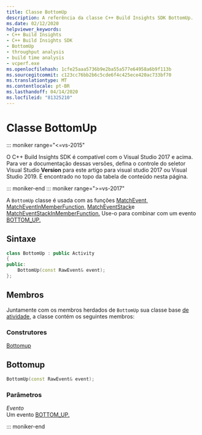 ```yaml
---
title: Classe BottomUp
description: A referência da classe C++ Build Insights SDK BottomUp.
ms.date: 02/12/2020
helpviewer_keywords:
- C++ Build Insights
- C++ Build Insights SDK
- BottomUp
- throughput analysis
- build time analysis
- vcperf.exe
ms.openlocfilehash: 1cfe25aaa5736b9e2ba55a577e64958a6b9f113b
ms.sourcegitcommit: c123cc76bb2b6c5cde6f4c425ece420ac733bf70
ms.translationtype: MT
ms.contentlocale: pt-BR
ms.lasthandoff: 04/14/2020
ms.locfileid: "81325210"
---
```

# <a name="bottomup-class"></a>Classe BottomUp

::: moniker range="<=vs-2015"

O C++ Build Insights SDK é compatível com o Visual Studio 2017 e acima. Para ver a documentação dessas versões, defina o controle do seletor Visual Studio **Version** para este artigo para visual studio 2017 ou Visual Studio 2019. É encontrado no topo da tabela de conteúdo nesta página.

::: moniker-end
::: moniker range=">=vs-2017"

A `BottomUp` classe é usada com as funções [MatchEvent,](../functions/match-event.md) [MatchEventInMemberFunction,](../functions/match-event-in-member-function.md) [MatchEventStack](../functions/match-event-stack.md)e [MatchEventStackInMemberFunction.](../functions/match-event-stack-in-member-function.md) Use-o para combinar com um evento [BOTTOM_UP.](../event-table.md#bottom-up)

## <a name="syntax"></a>Sintaxe

```cpp
class BottomUp : public Activity
{
public:
    BottomUp(const RawEvent& event);
};
```

## <a name="members"></a>Membros

Juntamente com os membros herdados de `BottomUp` sua classe base [de atividade,](activity.md) a classe contém os seguintes membros:

### <a name="constructors"></a>Construtores

[Bottomup](#bottom-up)

## <a name="bottomup"></a><a name="bottom-up"></a>Bottomup

```cpp
BottomUp(const RawEvent& event);
```

### <a name="parameters"></a>Parâmetros

*Evento*\
Um evento [BOTTOM_UP.](../event-table.md#bottom-up)

::: moniker-end

